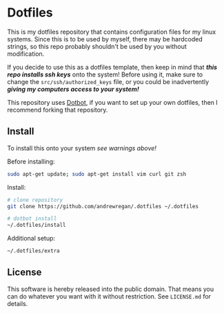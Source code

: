 Dotfiles
========

This is my dotfiles repository that contains configuration files for my linux
systems.  Since this is to be used by myself, there may be hardcoded strings,
so this repo probably shouldn't be used by you without modification.

If you decide to use this as a dotfiles template, then keep in mind that
***this repo installs ssh keys*** onto the system!  Before using it, make
sure to change the `src/ssh/authorized_keys` file, or you could be inadvertently
***giving my computers access to your system!***

This repository uses [Dotbot][dotbot], if you want to set up your own dotfiles,
then I recommend forking that repository.


Install
-------

To install this onto your system *see warnings above!*

Before installing:
```bash
sudo apt-get update; sudo apt-get install vim curl git zsh
```

Install:
```bash
# clone repository
git clone https://github.com/andrewregan/.dotfiles ~/.dotfiles

# dotbot install
~/.dotfiles/install
```

Additional setup:
```bash
~/.dotfiles/extra
```

License
-------

This software is hereby released into the public domain. That means you can do
whatever you want with it without restriction. See `LICENSE.md` for details.

[dotbot]: https://github.com/anishathalye/dotbot
